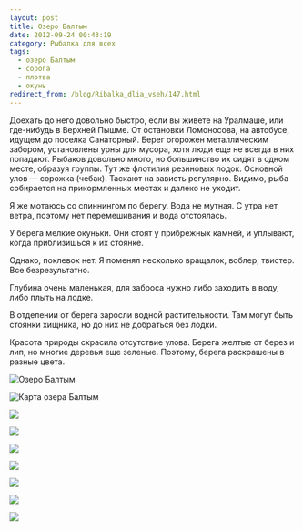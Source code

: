 ```yaml
---
layout: post
title: Озеро Балтым
date: 2012-09-24 00:43:19
category: Рыбалка для всех
tags:
  - озеро Балтым
  - сорога
  - плотва
  - окунь
redirect_from: /blog/Ribalka_dlia_vseh/147.html
---
```

Доехать до него довольно быстро, если вы живете на Уралмаше, или
где-нибудь в Верхней Пышме. От остановки Ломоносова, на автобусе, идущем
до поселка Санаторный. Берег огорожен металлическим забором, установлены
урны для мусора, хотя люди еще не всегда в них попадают. Рыбаков
довольно много, но большинство их сидят в одном месте, образуя группы.
Тут же флотилия резиновых лодок. Основной улов — сорожка (чебак).
Таскают на зависть регулярно. Видимо, рыба собирается на прикормленных
местах и далеко не уходит.

Я же мотаюсь со спиннингом по берегу. Вода не мутная. С утра нет ветра,
поэтому нет перемешивания и вода отстоялась.

У берега мелкие окуньки. Они стоят у прибрежных
камней, и уплывают, когда приблизишься к их стоянке.

Однако, поклевок нет. Я поменял несколько вращалок, воблер, твистер. Все
безрезультатно.

Глубина очень маленькая, для заброса нужно либо заходить в воду, либо
плыть на лодке.

В отделении от берега заросли водной растительности. Там могут быть
стоянки хищника, но до них не добраться без лодки.

Красота природы скрасила отсутствие улова. Берега желтые от берез и лип,
но многие деревья еще зеленые. Поэтому, берега раскрашены в разные
цвета.

![Озеро Балтым](/uploads/images/00/00/01/2012/09/23/0ed77a.jpg)

![Карта озера Балтым](/uploads/images/00/00/01/2012/09/23/0b5c55.jpg)

![](/uploads/images/topic/2012/09/23/2e6511346c.jpg)

![](/uploads/images/topic/2012/09/23/c91aed1dfc.jpg)

![](/uploads/images/topic/2012/09/23/ff30b38e6d.jpg)

![](/uploads/images/topic/2012/09/23/e037d1058e.jpg)

![](/uploads/images/topic/2012/09/23/c4a71e40fe.jpg)

![](/uploads/images/topic/2012/09/23/129678929a.jpg)

![](/uploads/images/topic/2012/09/23/eaeaabcda2.jpg)
